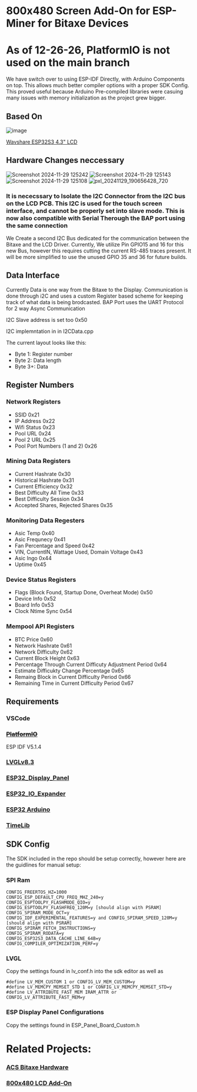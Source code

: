 # 800x480 Screen Add-On for ESP-Miner for Bitaxe Devices

# As of 12-26-26, PlatformIO is not used on the main branch
We have switch over to using ESP-IDF Directly, with Arduino Components on top. This allows much better compiler options with a proper SDK Config. This proved useful because Arduino Pre-compiled libraries were casuing many issues with memory initialization as the project grew bigger. 

## Based On 
![image](https://github.com/user-attachments/assets/b7c3f45b-9023-491d-a716-e8a729b3063f)

[Wavshare ESP32S3 4.3" LCD](https://www.waveshare.com/wiki/ESP32-S3-Touch-LCD-4.3)
## Hardware Changes neccessary 
![Screenshot 2024-11-29 125242](https://github.com/user-attachments/assets/73940b4c-8c93-4794-bab6-f0de2b29ead9)
![Screenshot 2024-11-29 125143](https://github.com/user-attachments/assets/140bacf1-e01c-4938-97af-2d2e1734db14)
![Screenshot 2024-11-29 125108](https://github.com/user-attachments/assets/31cb1a4c-5ea1-484c-ad55-9e5e0d2f036f)
![pxl_20241129_190656428_720](https://github.com/user-attachments/assets/bb1fdd5a-bf9c-4be9-9df6-5ddf2caee506)


### It is nececssary to Isolate the I2C Connector from the I2C bus on the LCD PCB. This I2C is used for the touch screen interface, and cannot be properly set into slave mode. This is now also compatible with Serial Therough the BAP port using the same connection

We Create a second I2C Bus dedicated for the communication between the Bitaxe and the LCD Driver. 
Currently, We utilize Pin GPIO15 and 16 for this new Bus, however this requires cutting the current RS-485 traces present. It will be more simplified to use the unused GPIO 35 and 36 for future builds.

## Data Interface

Currently Data is one way from the Bitaxe to the Display. Communication is done through i2C and uses a custom Register based scheme for keeping track of what data is being brodcasted.
BAP Port uses the UART Protocol for 2 way Async Communication

I2C Slave address is set too 0x50

I2C implemntation in in I2CData.cpp

The current layout looks like this:
- Byte 1: Register number
- Byte 2: Data length
- Byte 3+: Data

## Register Numbers
### Network Registers
- SSID        0x21
- IP Address      0x22
- Wifi Status    0x23
- Pool URL       0x24
- Pool 2 URL   0x25
- Pool Port Numbers (1 and 2)     0x26

### Mining Data Registers
- Current Hashrate       0x30
- Historical Hashrate   0x31
- Current Efficiency      0x32
- Best Difficulty All Time       0x33
- Best Difficulty Session    0x34
- Accepted Shares, Rejected Shares          0x35

### Monitoring Data Regesters
- Asic Temp          0x40
- Asic Frequnecy      0x41
- Fan Percentage and Speed            0x42
- VIN, CurrentIN, Wattage Used, Domain Voltage     0x43
- Asic Ingo     0x44
- Uptime         0x45 

### Device Status Registers
- Flags (Block Found, Startup Done, Overheat Mode)          0x50
- Device Info   0x52
- Board Info    0x53
- Clock Ntime Sync    0x54

### Mempool API Registers
- BTC Price   0x60
- Network Hashrate 0x61
- Network Difficulty 0x62
- Current Block Height 0x63
- Percentage Through Current Difficuty Adjustment Period  0x64
- Estimate Difficukty Change Percentage 0x65
- Remaing Block in Current Difficulty Period 0x66
- Remaining Time in Current Difficulty Period 0x67


## Requirements

### VSCode
### ~~[PlatformIO](https://platformio.org/)~~
ESP IDF V5.1.4
### [LVGLv8.3](https://lvgl.io/)
### [ESP32_Display_Panel](https://github.com/espressif/esp-display-panel)
### [ESP32_IO_Expander](https://github.com/espressif/esp-io-expander)
### [ESP32 Arduino](https://github.com/espressif/arduino-esp32)
### [TimeLib](https://github.com/PaulStoffregen/Time)

## SDK Config
The SDK included in the repo should be setup correctly, however here are the guidlines for manual setup:
### SPI Ram
```
CONFIG_FREERTOS_HZ=1000
CONFIG_ESP_DEFAULT_CPU_FREQ_MHZ_240=y
CONFIG_ESPTOOLPY_FLASHMODE_QIO=y
CONFIG_ESPTOOLPY_FLASHFREQ_120M=y [should align with PSRAM]
CONFIG_SPIRAM_MODE_OCT=y
CONFIG_IDF_EXPERIMENTAL_FEATURES=y and CONFIG_SPIRAM_SPEED_120M=y [should align with PSRAM]
CONFIG_SPIRAM_FETCH_INSTRUCTIONS=y
CONFIG_SPIRAM_RODATA=y
CONFIG_ESP32S3_DATA_CACHE_LINE_64B=y
CONFIG_COMPILER_OPTIMIZATION_PERF=y
```
### LVGL
Copy the settings found in lv_conf.h into the sdk editor
as well as 
```
#define LV_MEM_CUSTOM 1 or CONFIG_LV_MEM_CUSTOM=y
#define LV_MEMCPY_MEMSET_STD 1 or CONFIG_LV_MEMCPY_MEMSET_STD=y
#define LV_ATTRIBUTE_FAST_MEM IRAM_ATTR or CONFIG_LV_ATTRIBUTE_FAST_MEM=y
```

### ESP Display Panel Configurations
Copy the settings found in ESP_Panel_Board_Custom.h


# Related Projects:
### [ACS Bitaxe Hardware](https://github.com/Advanced-Crypto-Services/acs-bitaxe)
### [800x480 LCD Add-On](https://github.com/Advanced-Crypto-Services/acs-bitaxe-lcd-800x480)
